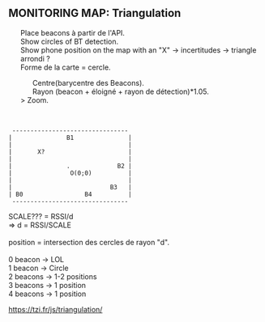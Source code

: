 ## MONITORING MAP: Triangulation
<ul>Place beacons à partir de l'API.</br>
Show circles of BT detection.</br>
Show phone position on the map with an "X" -> incertitudes -> triangle arrondi ?</br>
Forme de la carte = cercle.</br>
<ul>Centre(barycentre des Beacons).</br>
Rayon (beacon + éloigné + rayon de détection)*1.05.</br></ul>
> Zoom.</ul></br>

```
 --------------------------------
|               B1               |
|                                |
|       X?                       |
|                                |
|               .             B2 |
|                O(0;0)          |
|                                |
|                           B3   |
| B0                 B4          |
 --------------------------------
```

SCALE??? = RSSI/d</br>
=> d = RSSI/SCALE</br>
</br>
position = intersection des cercles de rayon "d".</br>
</br>
0 beacon -> LOL</br>
1 beacon -> Circle</br>
2 beacons -> 1-2 positions</br>
3 beacons -> 1 position</br>
4 beacons -> 1 position</br>





https://tzi.fr/js/triangulation/
